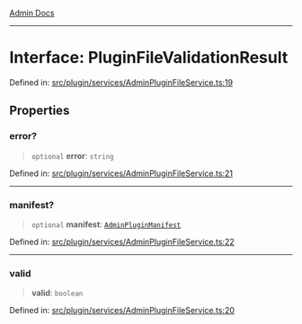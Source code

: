 [Admin Docs](/)

---

# Interface: PluginFileValidationResult

Defined in: [src/plugin/services/AdminPluginFileService.ts:19](https://github.com/PalisadoesFoundation/talawa-admin/blob/main/src/plugin/services/AdminPluginFileService.ts#L19)

## Properties

### error?

> `optional` **error**: `string`

Defined in: [src/plugin/services/AdminPluginFileService.ts:21](https://github.com/PalisadoesFoundation/talawa-admin/blob/main/src/plugin/services/AdminPluginFileService.ts#L21)

---

### manifest?

> `optional` **manifest**: [`AdminPluginManifest`](../../../../utils/adminPluginInstaller/interfaces/AdminPluginManifest.md)

Defined in: [src/plugin/services/AdminPluginFileService.ts:22](https://github.com/PalisadoesFoundation/talawa-admin/blob/main/src/plugin/services/AdminPluginFileService.ts#L22)

---

### valid

> **valid**: `boolean`

Defined in: [src/plugin/services/AdminPluginFileService.ts:20](https://github.com/PalisadoesFoundation/talawa-admin/blob/main/src/plugin/services/AdminPluginFileService.ts#L20)
